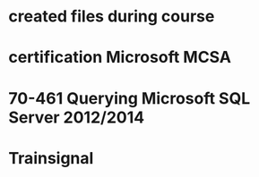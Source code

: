 # created files during course
# certification Microsoft MCSA
# 70-461 Querying Microsoft SQL Server 2012/2014
# Trainsignal
